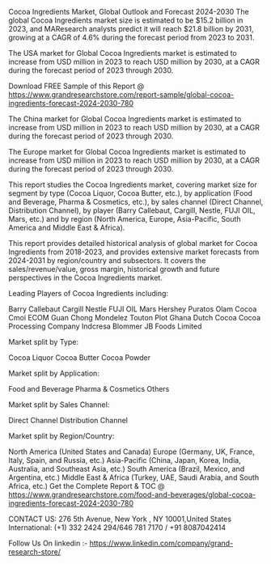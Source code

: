 Cocoa Ingredients Market, Global Outlook and Forecast 2024-2030
The global Cocoa Ingredients market size is estimated to be $15.2 billion in 2023, and MAResearch analysts predict it will reach $21.8 billion by 2031, growing at a CAGR of 4.6% during the forecast period from 2023 to 2031.

The USA market for Global Cocoa Ingredients market is estimated to increase from USD million in 2023 to reach USD million by 2030, at a CAGR during the forecast period of 2023 through 2030.

Download FREE Sample of this Report @ https://www.grandresearchstore.com/report-sample/global-cocoa-ingredients-forecast-2024-2030-780

The China market for Global Cocoa Ingredients market is estimated to increase from USD million in 2023 to reach USD million by 2030, at a CAGR during the forecast period of 2023 through 2030.

The Europe market for Global Cocoa Ingredients market is estimated to increase from USD million in 2023 to reach USD million by 2030, at a CAGR during the forecast period of 2023 through 2030.

This report studies the Cocoa Ingredients market, covering market size for segment by type (Cocoa Liquor, Cocoa Butter, etc.), by application (Food and Beverage, Pharma & Cosmetics, etc.), by sales channel (Direct Channel, Distribution Channel), by player (Barry Callebaut, Cargill, Nestle, FUJI OIL, Mars, etc.) and by region (North America, Europe, Asia-Pacific, South America and Middle East & Africa).

This report provides detailed historical analysis of global market for Cocoa Ingredients from 2018-2023, and provides extensive market forecasts from 2024-2031 by region/country and subsectors. It covers the sales/revenue/value, gross margin, historical growth and future perspectives in the Cocoa Ingredients market.

Leading Players of Cocoa Ingredients including:

Barry Callebaut
Cargill
Nestle
FUJI OIL
Mars
Hershey
Puratos
Olam Cocoa
Cmoi
ECOM
Guan Chong
Mondelez
Touton
Plot Ghana
Dutch Cocoa
Cocoa Processing Company
Indcresa
Blommer
JB Foods Limited

Market split by Type:

Cocoa Liquor
Cocoa Butter
Cocoa Powder

Market split by Application:

Food and Beverage
Pharma & Cosmetics
Others

Market split by Sales Channel:

Direct Channel
Distribution Channel

Market split by Region/Country:

North America (United States and Canada)
Europe (Germany, UK, France, Italy, Spain, and Russia, etc.)
Asia-Pacific (China, Japan, Korea, India, Australia, and Southeast Asia, etc.)
South America (Brazil, Mexico, and Argentina, etc.)
Middle East & Africa (Turkey, UAE, Saudi Arabia, and South Africa, etc.)
Get the Complete Report & TOC @ https://www.grandresearchstore.com/food-and-beverages/global-cocoa-ingredients-forecast-2024-2030-780

CONTACT US:
276 5th Avenue, New York , NY 10001,United States
International: (+1) 332 2424 294/646 781 7170 / +91 8087042414

Follow Us On linkedin :- https://www.linkedin.com/company/grand-research-store/
